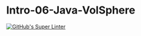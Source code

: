 # Intro-06-Java-VolSphere
[![GitHub's Super Linter](https://github.com/ICS4U-Programming-IoanaM/Intro-06-Java-VolSphere/workflows/GitHub's%20Super%20Linter/badge.svg)](https://github.com/ICS4U-Programming-IoanaM/Intro-06-Java-VolSphere/actions)

